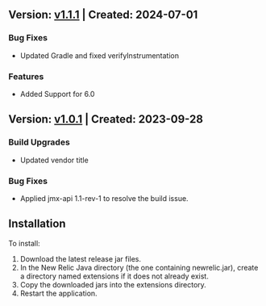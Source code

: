 ## Version: [v1.1.1](https://github.com/newrelic-experimental/newrelic-java-atomikos/releases/tag/v1.1.1) | Created: 2024-07-01
### Bug Fixes
- Updated Gradle and fixed verifyInstrumentation

### Features
- Added Support for 6.0


## Version: [v1.0.1](https://github.com/newrelic-experimental/newrelic-java-atomikos/releases/tag/v1.0.1) | Created: 2023-09-28
### Build Upgrades
- Updated vendor title

### Bug Fixes
- Applied jmx-api 1.1-rev-1 to resolve the build issue.


## Installation

To install:

1. Download the latest release jar files.
2. In the New Relic Java directory (the one containing newrelic.jar), create a directory named extensions if it does not already exist.
3. Copy the downloaded jars into the extensions directory.
4. Restart the application.   

